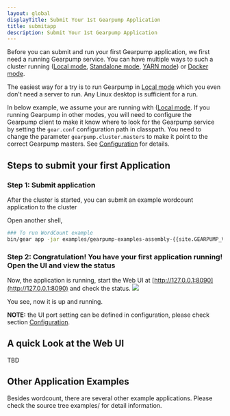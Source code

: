 ```yaml
---
layout: global
displayTitle: Submit Your 1st Gearpump Application
title: submitapp
description: Submit Your 1st Gearpump Application
---
```


Before you can submit and run your first Gearpump application, we first need a running Gearpump service.
You can have multiple ways to such a cluster running ([Local mode](deployment-local.html),
[Standalone mode](deployment-standalone.html), [YARN mode](deployment-yarn.html)) or [Docker mode](deployment-docker.html).

The easiest way for a try is to run Gearpump in [Local mode](deployment-local.html)
which you even don't need a server to run. Any Linux desktop is sufficient for a run.

In below example, we assume your are running with ([Local mode](deployment-local.html).
If you running Gearpump in other modes, you will need to configure the Gearpump client to
make it know where to look for the Gearpump service by setting the `gear.conf` configuration path in classpath.
You need to change the parameter `gearpump.cluster.masters` to make it point to the correct Gearpump masters.
See [Configuration](deployment-configuration.html) for details.

## Steps to submit your first Application

### Step 1: Submit application
After the cluster is started, you can submit an example wordcount application to the cluster

Open another shell,

```bash
### To run WordCount example
bin/gear app -jar examples/gearpump-examples-assembly-{{site.GEARPUMP_VERSION}}.jar io.gearpump.streaming.examples.wordcount.WordCount
```

###  Step 2: Congratulation! You have your first application running! Open the UI and view the status

Now, the application is running, start the Web UI at [http://127.0.0.1:8090](http://127.0.0.1:8090) and check the status.
![](/img/dashboard.gif)

You see, now it is up and running.

**NOTE:** the UI port setting can be defined in configuration, please check section [Configuration](deployment-configuration.html).

## A quick Look at the Web UI
TBD

## Other Application Examples
Besides wordcount, there are several other example applications. Please check the source tree examples/ for detail information.
